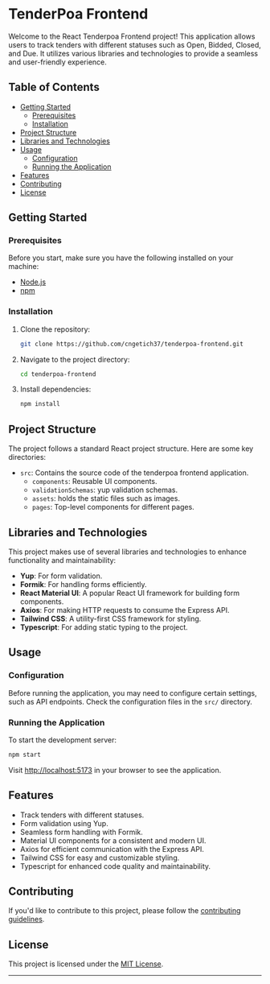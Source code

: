 # TenderPoa Frontend

Welcome to the React Tenderpoa Frontend project! This application allows users to track tenders with different statuses such as Open, Bidded, Closed, and Due. It utilizes various libraries and technologies to provide a seamless and user-friendly experience.

## Table of Contents

- [Getting Started](#getting-started)
  - [Prerequisites](#prerequisites)
  - [Installation](#installation)
- [Project Structure](#project-structure)
- [Libraries and Technologies](#libraries-and-technologies)
- [Usage](#usage)
  - [Configuration](#configuration)
  - [Running the Application](#running-the-application)
- [Features](#features)
- [Contributing](#contributing)
- [License](#license)

## Getting Started

### Prerequisites

Before you start, make sure you have the following installed on your machine:

- [Node.js](https://nodejs.org/)
- [npm](https://www.npmjs.com/)

### Installation

1. Clone the repository:

   ```bash
   git clone https://github.com/cngetich37/tenderpoa-frontend.git
   ```

2. Navigate to the project directory:

   ```bash
   cd tenderpoa-frontend
   ```

3. Install dependencies:

   ```bash
   npm install
   ```

## Project Structure

The project follows a standard React project structure. Here are some key directories:

- `src`: Contains the source code of the tenderpoa frontend application.
  - `components`: Reusable UI components.
  - `validationSchemas`: yup validation schemas.
  - `assets`: holds the static files such as images.
  - `pages`: Top-level components for different pages.

## Libraries and Technologies

This project makes use of several libraries and technologies to enhance functionality and maintainability:

- **Yup**: For form validation.
- **Formik**: For handling forms efficiently.
- **React Material UI**: A popular React UI framework for building form components.
- **Axios**: For making HTTP requests to consume the Express API.
- **Tailwind CSS**: A utility-first CSS framework for styling.
- **Typescript**: For adding static typing to the project.

## Usage

### Configuration

Before running the application, you may need to configure certain settings, such as API endpoints. Check the configuration files in the `src/` directory.

### Running the Application

To start the development server:

```bash
npm start
```

Visit [http://localhost:5173](http://localhost:5173) in your browser to see the application.

## Features

- Track tenders with different statuses.
- Form validation using Yup.
- Seamless form handling with Formik.
- Material UI components for a consistent and modern UI.
- Axios for efficient communication with the Express API.
- Tailwind CSS for easy and customizable styling.
- Typescript for enhanced code quality and maintainability.

## Contributing

If you'd like to contribute to this project, please follow the [contributing guidelines](CONTRIBUTING.md).

## License

This project is licensed under the [MIT License](LICENSE).

---
